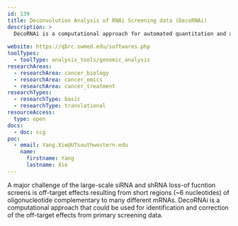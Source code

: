```yaml
---
id: 139
title: Deconvolution Analysis of RNAi Screening data (DecoRNAi)
description: >
  DecoRNAi is a computational approach for automated quantitation and annotation of the off-target effects in primary RNAi screening datasets.
  
website: https://qbrc.swmed.edu/softwares.php
toolTypes:
  - toolType: analysis_tools/genomic_analysis
researchAreas:
  - researchArea: cancer_biology
  - researchArea: cancer_omics
  - researchArea: cancer_treatment
researchTypes:
  - researchType: basic
  - researchType: translational
resourceAccess:
  type: open
docs:
  - doc: ccg
poc:
  - email: Yang.Xie@UTsouthwestern.edu
    name:
      firstname: Yang
      lastname: Xie
---
```

A major challenge of the large-scale siRNA and shRNA loss-of fucntion screens is off-target effects resulting from short regions (~6 nucleotides) of oligonucleotide complementary  to many different mRNAs. DecoRNAi is a computational approach that could be used for identification and correction of the off-target effects from primary screening data.
